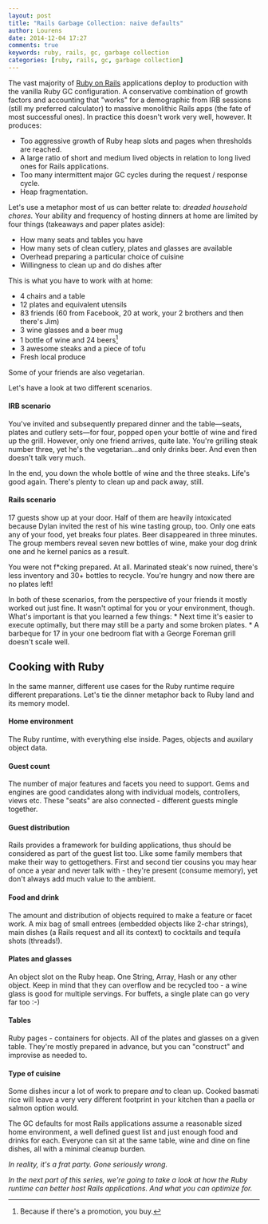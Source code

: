 ```yaml
---
layout: post
title: "Rails Garbage Collection: naive defaults"
author: Lourens
date: 2014-12-04 17:27
comments: true
keywords: ruby, rails, gc, garbage collection
categories: [ruby, rails, gc, garbage collection]
---
```


The vast majority of [Ruby on Rails](http://www.rubyonrails.org) applications deploy to production with the vanilla Ruby GC configuration. A conservative combination of growth factors and accounting that "works" for a demographic from IRB sessions (still my preferred calculator) to massive monolithic Rails apps (the fate of most successful ones). In practice this doesn't work very well, however. It produces:

* Too aggressive growth of Ruby heap slots and pages when thresholds are reached.
* A large ratio of short and medium lived objects in relation to long lived ones for Rails applications.
* Too many intermittent major GC cycles during the request / response cycle.
* Heap fragmentation.

Let's use a metaphor most of us can better relate to: *dreaded household chores.* Your ability and frequency of hosting dinners at home are limited by four things (takeaways and paper plates aside):

* How many seats and tables you have
* How many sets of clean cutlery, plates and glasses are available
* Overhead preparing a particular choice of cuisine
* Willingness to clean up and do dishes after

This is what you have to work with at home:

* 4 chairs and a table
* 12 plates and equivalent utensils
* 83 friends (60 from Facebook, 20 at work, your 2 brothers and then there's Jim)
* 3 wine glasses and a beer mug
* 1 bottle of wine and 24 beers[^promotions]
* 3 awesome steaks and a piece of tofu
* Fresh local produce

[^promotions]:Because if there's a promotion, you buy.

Some of your friends are also vegetarian.

Let's have a look at two different scenarios.

#### IRB scenario

You've invited and subsequently prepared dinner and the table—seats, plates and cutlery sets—for four, popped open your bottle of wine and fired up the grill. However, only one friend arrives, quite late. You're grilling steak number three, yet he's the vegetarian…and only drinks beer. And even then doesn't talk very much.

In the end, you down the whole bottle of wine and the three steaks. Life's good again. There's plenty to clean up and pack away, still.

#### Rails scenario

17 guests show up at your door. Half of them are heavily intoxicated because Dylan invited the rest of his wine tasting group, too. Only one eats any of your food, yet breaks four plates. Beer disappeared in three minutes. The group members reveal seven new bottles of wine, make your dog drink one and he kernel panics as a result.

You were not f*cking prepared. At all. Marinated steak's now ruined, there's less inventory and 30+ bottles to recycle. You're hungry and now there are no plates left!

In both of these scenarios, from the perspective of your friends it mostly worked out just fine. It wasn't optimal for you or your environment, though. What's important is that you learned a few things:
	* Next time it's easier to execute optimally, but there may still be a party and some broken plates.
	* A barbeque for 17 in your one bedroom flat with a George Foreman grill doesn't scale well.

## Cooking with Ruby

In the same manner, different use cases for the Ruby runtime require different preparations. Let's tie the dinner metaphor back to Ruby land and its memory model.

#### Home environment

The Ruby runtime, with everything else inside. Pages, objects and auxilary object data.

#### Guest count

The number of major features and facets you need to support. Gems and engines are good candidates along with individual models, controllers, views etc. These "seats" are also connected - different guests mingle together.

#### Guest distribution

Rails provides a framework for building applications, thus should be considered as part of the guest list too. Like some family members that make their way to gettogethers. First and second tier cousins you may hear of once a year and never talk with - they're present (consume memory), yet don't always add much value to the ambient.

#### Food and drink

The amount and distribution of objects required to make a feature or facet work. A mix bag of small entrees (embedded objects like 2-char strings), main dishes (a Rails request and all its context) to cocktails and tequila shots (threads!).

#### Plates and glasses 

An object slot on the Ruby heap. One String, Array, Hash or any other object. Keep in mind that they can overflow and be recycled too - a wine glass is good for multiple servings. For buffets, a single plate can go very far too :-)

#### Tables

Ruby pages - containers for objects. All of the plates and glasses on a given table. They're mostly prepared in advance, but you can "construct" and improvise as needed to.

#### Type of cuisine

Some dishes incur a lot of work to prepare *and* to clean up. Cooked basmati rice will leave a very very different footprint in your kitchen than a paella or salmon option would.

The GC defaults for most Rails applications assume a reasonable sized home environment, a well defined guest list and just enough food and drinks for each. Everyone can sit at the same table, wine and dine on fine dishes, all with a minimal cleanup burden.

*In reality, it's a frat party. Gone seriously wrong.*

*In the next part of this series, we're going to take a look at how the Ruby runtime can better host Rails applications. And what you can optimize for.*
